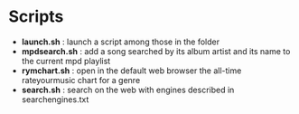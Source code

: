 # Scripts

* **launch.sh** : launch a script among those in the folder
* **mpdsearch.sh** : add a song searched by its album artist and its name to
    the current mpd playlist
* **rymchart.sh** : open in the default web browser the all-time rateyourmusic
    chart for a genre
* **search.sh** : search on the web with engines described in searchengines.txt
